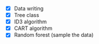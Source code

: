 - [x] Data writing
- [x] Tree class
- [x] ID3 algorithm
- [x] CART algorithm
- [x] Random forest (sample the data)